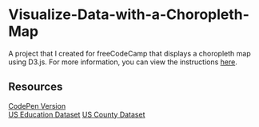 # Visualize-Data-with-a-Choropleth-Map

A project that I created for freeCodeCamp that displays a choropleth map using D3.js. For more information, you can view the instructions [here](https://www.freecodecamp.org/learn/data-visualization/data-visualization-projects/visualize-data-with-a-choropleth-map).

## Resources

[CodePen Version](https://codepen.io/lchap701/full/wvJQwPe)<br>
[US Education Dataset](https://cdn.freecodecamp.org/testable-projects-fcc/data/choropleth_map/for_user_education.json)
[US County Dataset](https://cdn.freecodecamp.org/testable-projects-fcc/data/choropleth_map/counties.json)

